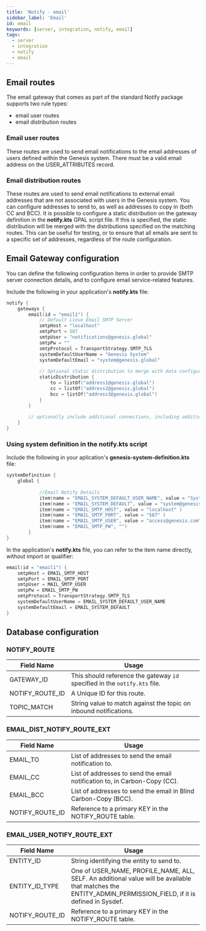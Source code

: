 ```yaml
---
title: 'Notify - email'
sidebar_label: 'Email'
id: email
keywords: [server, integration, notify, email]
tags:
  - server
  - integration
  - notify
  - email
---
```


## Email routes
The email gateway that comes as part of the standard Notify package supports two rule types:

- email user routes
- email distribution routes

### Email user routes
These routes are used to send email notifications to the email addresses of users defined within the Genesis system. There must be a valid email address on the USER_ATTRIBUTES record.

### Email distribution routes
These routes are used to send email notifications to external email addresses that are not associated with users in the Genesis system. You can configure addresses to send to, as well as addresses to copy in (both CC and BCC).
It is possible to configure a static distribution on the gateway definition in the **notify.kts** GPAL script file. If this is specified, the static distribution will be merged with the distributions specified on the matching routes. This can be useful for testing, or to ensure that all emails are sent to a specific set of addresses, regardless of the route configuration.

## Email Gateway configuration

You can define the following configuration items in order to provide SMTP server connection details, and to configure email service-related features.

Include the following in your application's **notify.kts** file:

```kotlin
notify {
    gateways {
        email(id = "email1") {
            // Default Linux Email SMTP Server
            smtpHost = "localhost"
            smtpPort = 587
            smtpUser = "notifications@genesis.global"
            smtpPw = ""
            smtpProtocol = TransportStrategy.SMTP_TLS
            systemDefaultUserName = "Genesis System"
            systemDefaultEmail = "system@genesis.global"
			
		    // Optional static distribution to merge with data configured on email distribution routes	
			staticDistribution { 
                to = listOf("address1@genesis.global")
                cc = listOf("address2@genesis.global")
                bcc = listOf("address3@genesis.global")
            }
		}
		
		// optionally include additional connections, including additional Symphony, Email
    }
}
```

### Using system definition in the notify.kts script

Include the following in your aplication's **genesis-system-definition.kts** file:

```kotlin
systemDefinition {
    global {
    
            //Email Notify Details
            item(name = "EMAIL_SYSTEM_DEFAULT_USER_NAME", value = "System Genesis" )
            item(name = "EMAIL_SYSTEM_DEFAULT", value = "system@genesis.com" )
            item(name = "EMAIL_SMTP_HOST", value = "localhost" )
            item(name = "EMAIL_SMTP_PORT", value = "587" )
            item(name = "EMAIL_SMTP_USER", value = "access@genesis.com" )
            item(name = "EMAIL_SMTP_PW", "")
        }
}
```

In the application's **notify.kts** file, you can refer to the item name directly, without import or qualifier:


```Kotlin
email(id = "email1") {
	smtpHost = EMAIL_SMTP_HOST
	smtpPort = EMAIL_SMTP_PORT
	smtpUser = MAIL_SMTP_USER
	smtpPw = EMAIL_SMTP_PW
	smtpProtocol = TransportStrategy.SMTP_TLS
	systemDefaultUserName = EMAIL_SYSTEM_DEFAULT_USER_NAME
	systemDefaultEmail = EMAIL_SYSTEM_DEFAULT
}
```

## Database configuration

### NOTIFY_ROUTE

| Field Name | Usage |
| --- | --- |
| GATEWAY_ID | This should reference the gateway `id` specified in the ```notify.kts``` file.   |
| NOTIFY_ROUTE_ID | A Unique ID for this route. |
| TOPIC_MATCH | String value to match against the topic on inbound notifications.  |


### EMAIL_DIST_NOTIFY_ROUTE_EXT

| Field Name | Usage |
| --- | --- |
| EMAIL_TO | List of addresses to send the email notification to.
| EMAIL_CC | List of addresses to send the email notification to, in Carbon-Copy (CC). | 
| EMAIL_BCC | List of addresses to send the email in Blind Carbon-Copy (BCC). | 
| NOTIFY_ROUTE_ID | Reference to a primary KEY in the NOTIFY_ROUTE table. |


### EMAIL_USER_NOTIFY_ROUTE_EXT
| Field Name | Usage |
| --- | --- |
| ENTITY_ID | String identifying the entity to send to. |
| ENTITY_ID_TYPE | One of USER_NAME, PROFILE_NAME, ALL, SELF. An additional value will be available that matches the ENTITY_ADMIN_PERMISSION_FIELD, if it is defined in Sysdef. | 
| NOTIFY_ROUTE_ID | Reference to a primary KEY in the NOTIFY_ROUTE table. |

